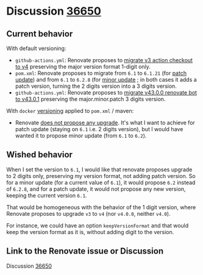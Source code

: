 # Discussion [36650](https://github.com/renovatebot/renovate/discussions/36650)

## Current behavior

With default versioning:

- `github-actions.yml`: Renovate proposes to [migrate v3 action checkout to v4](https://github.com/guilhem-martin/renovate-omit-patch-version/actions/runs/15851512827/job/44685935010#step:3:588) preserving the major version format 1-digit only.
- `pom.xml`: Renovate proposes to migrate from `6.1` to `6.1.21` (for [patch update](https://github.com/guilhem-martin/renovate-omit-patch-version/actions/runs/15851512827/job/44685935010#step:3:678)) and from `6.1` to `6.2.8` (for [minor update](https://github.com/guilhem-martin/renovate-omit-patch-version/actions/runs/15851512827/job/44685935010#step:3:692) ; in both cases it adds a patch version, turning the 2 digits version into a 3 digits version.
- `github-actions.yml`: Renovate proposes to [migrate v43.0.0 renovate bot to v43.0.1](https://github.com/guilhem-martin/renovate-omit-patch-version/actions/runs/15851512827/job/44685935010#step:3:624) preserving the major.minor.patch 3 digits version.

With `docker` [versioning](https://docs.renovatebot.com/configuration-options/#versioning) applied to `pom.xml` / maven:

- Renovate [does not propose any upgrade](https://github.com/guilhem-martin/renovate-omit-patch-version/actions/runs/15860063567/job/44714802776#step:3:656). It's what I want to achieve for patch update (staying on `6.1` i.e. 2 digits version), but I would have wanted it to propose minor update (from `6.1` to `6.2`).

## Wished behavior

When I set the version to `6.1`, I would like that renovate proposes upgrade to 2 digits only, preserving my version format, not adding patch version.
So for a minor update (for a current value of `6.1`), it would propose `6.2` instead of `6.2.8`, and for a patch update, it would not propose any new version, keeping the current version `6.1`.

That would be homogeneous with the behavior of the 1 digit version, where Renovate proposes to upgrade `v3` to `v4` (nor `v4.0.0`, neither `v4.0`).

For instance, we could have an option `keepVersionFormat` and that would keep the version format as it is, without adding digit to the version.

## Link to the Renovate issue or Discussion

Discussion [36650](https://github.com/renovatebot/renovate/discussions/36650)

